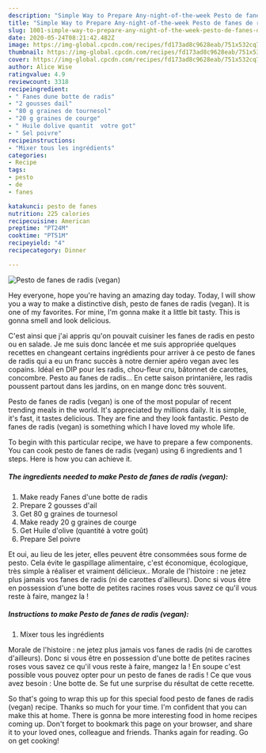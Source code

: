 ```yaml
---
description: "Simple Way to Prepare Any-night-of-the-week Pesto de fanes de radis (vegan)"
title: "Simple Way to Prepare Any-night-of-the-week Pesto de fanes de radis (vegan)"
slug: 1001-simple-way-to-prepare-any-night-of-the-week-pesto-de-fanes-de-radis-vegan
date: 2020-05-24T08:21:42.482Z
image: https://img-global.cpcdn.com/recipes/fd173ad8c9628eab/751x532cq70/pesto-de-fanes-de-radis-vegan-photo-principale-de-la-recette.jpg
thumbnail: https://img-global.cpcdn.com/recipes/fd173ad8c9628eab/751x532cq70/pesto-de-fanes-de-radis-vegan-photo-principale-de-la-recette.jpg
cover: https://img-global.cpcdn.com/recipes/fd173ad8c9628eab/751x532cq70/pesto-de-fanes-de-radis-vegan-photo-principale-de-la-recette.jpg
author: Alice Wise
ratingvalue: 4.9
reviewcount: 3318
recipeingredient:
- " Fanes dune botte de radis"
- "2 gousses dail"
- "80 g graines de tournesol"
- "20 g graines de courge"
- " Huile dolive quantit  votre got"
- " Sel poivre"
recipeinstructions:
- "Mixer tous les ingrédients"
categories:
- Recipe
tags:
- pesto
- de
- fanes

katakunci: pesto de fanes 
nutrition: 225 calories
recipecuisine: American
preptime: "PT24M"
cooktime: "PT51M"
recipeyield: "4"
recipecategory: Dinner

---
```



![Pesto de fanes de radis (vegan)](https://img-global.cpcdn.com/recipes/fd173ad8c9628eab/751x532cq70/pesto-de-fanes-de-radis-vegan-photo-principale-de-la-recette.jpg)

Hey everyone, hope you're having an amazing day today. Today, I will show you a way to make a distinctive dish, pesto de fanes de radis (vegan). It is one of my favorites. For mine, I'm gonna make it a little bit tasty. This is gonna smell and look delicious.

C&#39;est ainsi que j&#39;ai appris qu&#39;on pouvait cuisiner les fanes de radis en pesto ou en salade. Je me suis donc lancée et me suis appropriée quelques recettes en changeant certains ingrédients pour arriver à ce pesto de fanes de radis qui a eu un franc succès à notre dernier apéro vegan avec les copains. Idéal en DIP pour les radis, chou-fleur cru, bâtonnet de carottes, concombre. Pesto au fanes de radis… En cette saison printanière, les radis poussent partout dans les jardins, on en mange donc très souvent.

Pesto de fanes de radis (vegan) is one of the most popular of recent trending meals in the world. It's appreciated by millions daily. It is simple, it's fast, it tastes delicious. They are fine and they look fantastic. Pesto de fanes de radis (vegan) is something which I have loved my whole life.


To begin with this particular recipe, we have to prepare a few components. You can cook pesto de fanes de radis (vegan) using 6 ingredients and 1 steps. Here is how you can achieve it.

<!--inarticleads1-->

##### The ingredients needed to make Pesto de fanes de radis (vegan):

1. Make ready  Fanes d&#39;une botte de radis
1. Prepare 2 gousses d&#39;ail
1. Get 80 g graines de tournesol
1. Make ready 20 g graines de courge
1. Get  Huile d&#39;olive (quantité à votre goût)
1. Prepare  Sel poivre


Et oui, au lieu de les jeter, elles peuvent être consommées sous forme de pesto. Cela évite le gaspillage alimentaire, c&#39;est économique, écologique, très simple à réaliser et vraiment délicieux.. Morale de l&#39;histoire : ne jetez plus jamais vos fanes de radis (ni de carottes d&#39;ailleurs). Donc si vous être en possession d&#39;une botte de petites racines roses vous savez ce qu&#39;il vous reste à faire, mangez la ! 

<!--inarticleads2-->

##### Instructions to make Pesto de fanes de radis (vegan):

1. Mixer tous les ingrédients


Morale de l&#39;histoire : ne jetez plus jamais vos fanes de radis (ni de carottes d&#39;ailleurs). Donc si vous être en possession d&#39;une botte de petites racines roses vous savez ce qu&#39;il vous reste à faire, mangez la ! En soupe c&#39;est possible vous pouvez opter pour un pesto de fanes de radis ! Ce que vous avez besoin : Une botte de. Se fut une surprise du résultat de cette recette. 

So that's going to wrap this up for this special food pesto de fanes de radis (vegan) recipe. Thanks so much for your time. I'm confident that you can make this at home. There is gonna be more interesting food in home recipes coming up. Don't forget to bookmark this page on your browser, and share it to your loved ones, colleague and friends. Thanks again for reading. Go on get cooking!
